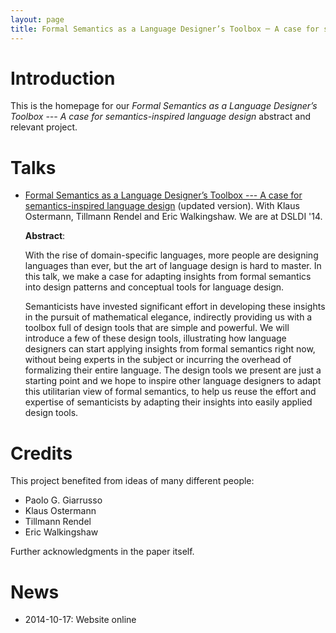 ```yaml
---
layout: page
title: Formal Semantics as a Language Designer’s Toolbox ─ A case for semantics-inspired language design
---
```

# Introduction

This is the homepage for our *Formal Semantics as a Language Designer’s Toolbox --- A case for semantics-inspired language design* abstract and relevant project.

# Talks
  - [Formal Semantics as a Language Designer’s Toolbox --- A case for semantics-inspired language design](Abstract-submitted.pdf) (updated version). With Klaus Ostermann, Tillmann Rendel and Eric Walkingshaw. We are at DSLDI '14.

    **Abstract**:

    With the rise of domain-specific languages, more people are designing languages
    than ever, but the art of language design is hard to master. In this talk, we
    make a case for adapting insights from formal semantics into design patterns and
    conceptual tools for language design.

    Semanticists have invested significant effort in developing these insights in
    the pursuit of mathematical elegance, indirectly providing us with a toolbox
    full of design tools that are simple and powerful. We will introduce a few of
    these design tools, illustrating how language designers can start applying
    insights from formal semantics right now, without being experts in the subject
    or incurring the overhead of formalizing their entire language. The design tools
    we present are just a starting point and we hope to inspire other language
    designers to adapt this utilitarian view of formal semantics, to help us reuse
    the effort and expertise of semanticists by adapting their insights into easily
    applied design tools.

# Credits
This project benefited from ideas of many different people:

- Paolo G. Giarrusso
- Klaus Ostermann
- Tillmann Rendel
- Eric Walkingshaw

Further acknowledgments in the paper itself.

# News
- 2014-10-17: Website online
